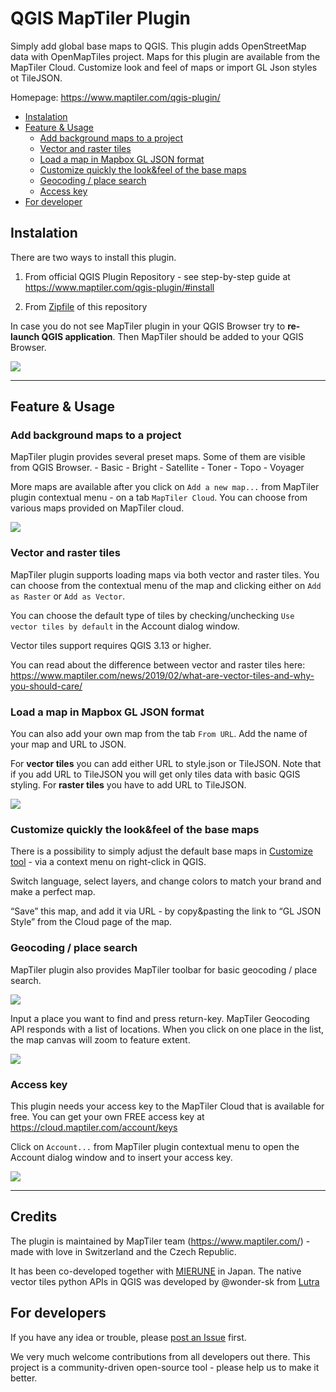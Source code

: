 # QGIS MapTiler Plugin

Simply add global base maps to QGIS. This plugin adds OpenStreetMap data with OpenMapTiles project. Maps for this plugin are available from the MapTiler Cloud. Customize look and feel of maps or import GL Json styles ot TileJSON.

Homepage: https://www.maptiler.com/qgis-plugin/

<!-- TOC -->

- [Instalation](#instalation)
- [Feature & Usage](#feature--usage)
    - [Add background maps to a project](#add-background-maps-to-a-project)
    - [Vector and raster tiles](#vector-and-raster-tiles)
    - [Load a map in Mapbox GL JSON format](#load-a-map-in-mapbox-gl-json-format)
    - [Customize quickly the look&feel of the base maps ](#customize-quickly-the-lookfeel-of-the-base-maps)
    - [Geocoding / place search](#geocoding--place-search)
    - [Access key](#access-key)
- [For developer](#for-developer)


<!-- /TOC -->

## Instalation

There are two ways to install this plugin.

1. From official QGIS Plugin Repository - see step-by-step guide at https://www.maptiler.com/qgis-plugin/#install

2. From [Zipfile](https://github.com/maptiler/qgis-maptiler-plugin/archive/master.zip) of this repository

In case you do not see MapTiler plugin in your QGIS Browser try to **re-launch QGIS application**.
Then MapTiler should be added to your QGIS Browser.

<img src='imgs/readme_01.png'>

---

## Feature & Usage

### Add background maps to a project

MapTiler plugin provides several preset maps. Some of them are visible from QGIS Browser.
    - Basic
    - Bright
    - Satellite
    - Toner
    - Topo
    - Voyager
    
More maps are available after you click on `Add a new map...` from MapTiler plugin contextual menu - on a tab `MapTiler Cloud`. You can choose from various maps provided on MapTiler cloud.
   
<img src='imgs/readme_06.png'>
   
### Vector and raster tiles

MapTiler plugin supports loading maps via both vector and raster tiles.  You can choose from the contextual menu of the map and clicking either on `Add as Raster` or `Add as Vector`.

You can choose the default type of tiles by checking/unchecking `Use vector tiles by default` in the Account dialog window.

Vector tiles support requires QGIS 3.13 or higher.

You can read about the difference between vector and raster tiles here: 
https://www.maptiler.com/news/2019/02/what-are-vector-tiles-and-why-you-should-care/

 
### Load a map in Mapbox GL JSON format

You can also add your own map from the tab `From URL`. Add the name of your map and URL to JSON.

For **vector tiles** you can add either URL to style.json or TileJSON. Note that if you add URL to TileJSON you will get only tiles data with basic QGIS styling. For **raster tiles** you have to add URL to TileJSON.

<img src='imgs/readme_06.png'>

### Customize quickly the look&feel of the base maps 

There is a possibility to simply adjust the default base maps in [Customize tool](https://cloud.maptiler.com/customize/) - via a context menu on right-click in QGIS.

Switch language, select layers, and change colors to match your brand and make a perfect map.

“Save” this map, and add it via URL - by copy&pasting the link to “GL JSON Style” from the Cloud page of the map.

### Geocoding / place search

MapTiler plugin also provides MapTiler toolbar for basic geocoding / place search.

<img src='imgs/readme_03.png'>

Input a place you want to find and press return-key. MapTiler Geocoding API responds with a list of locations.
When you click on one place in the list, the map canvas will zoom to feature extent.

<img src='imgs/readme_04.png'>  

### Access key

This plugin needs your access key to the MapTiler Cloud that is available for free.
You can get your own FREE access key at https://cloud.maptiler.com/account/keys

Click on `Account...` from MapTiler plugin contextual menu to open the Account dialog window and to insert your access key.

<img src='imgs/readme_02.png'>

---

## Credits

The plugin is maintained by MapTiler team (https://www.maptiler.com/) - made with love in Switzerland and the Czech Republic.

It has been co-developed together with [MIERUNE](https://mierune.co.jp/) in Japan.
The native vector tiles python APIs in QGIS was developed by @wonder-sk from [Lutra](https://www.lutraconsulting.co.uk/crowdfunding/vectortile-qgis/)

## For developers

If you have any idea or trouble, please [post an Issue](https://github.com/maptiler/qgis-maptiler-plugin/issues) first.

We very much welcome contributions from all developers out there. This project is a community-driven open-source tool - please help us to make it better.

 
